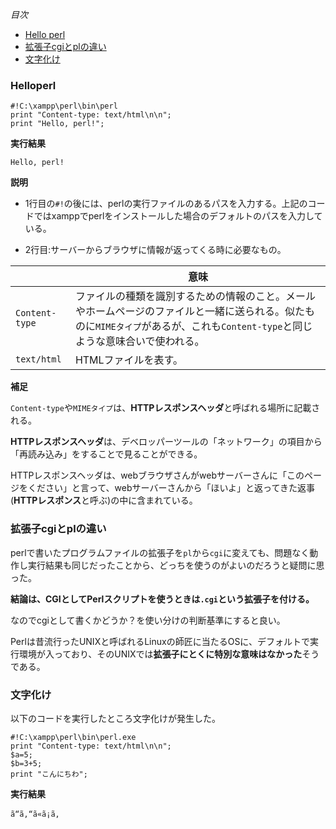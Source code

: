 *目次*
* [Hello perl](#Helloperl)
* [拡張子cgiとplの違い](#拡張子cgiとplの違い)
* [文字化け](#文字化け)

### Helloperl

```
#!C:\xampp\perl\bin\perl
print "Content-type: text/html\n\n";
print "Hello, perl!";
```

**実行結果**

`Hello, perl!`

**説明**

* 1行目の`#!`の後には、perlの実行ファイルのあるパスを入力する。上記のコードではxamppでperlをインストールした場合のデフォルトのパスを入力している。

* 2行目:サーバーからブラウザに情報が返ってくる時に必要なもの。

||意味|
|-|-|
|`Content-type`|ファイルの種類を識別するための情報のこと。メールやホームページのファイルと一緒に送られる。似たものに`MIMEタイプ`があるが、これも`Content-type`と同じような意味合いで使われる。|
|`text/html`|HTMLファイルを表す。|

**補足**

`Content-type`や`MIMEタイプ`は、**HTTPレスポンスヘッダ**と呼ばれる場所に記載される。

**HTTPレスポンスヘッダ**は、デベロッパーツールの「ネットワーク」の項目から「再読み込み」をすることで見ることができる。

HTTPレスポンスヘッダは、webブラウザさんがwebサーバーさんに「このページをください」と言って、webサーバーさんから「ほいよ」と返ってきた返事(**HTTPレスポンス**と呼ぶ)の中に含まれている。

### 拡張子cgiとplの違い

perlで書いたプログラムファイルの拡張子を`pl`から`cgi`に変えても、問題なく動作し実行結果も同じだったことから、どっちを使うのがよいのだろうと疑問に思った。

**結論は、CGIとしてPerlスクリプトを使うときは`.cgi`という拡張子を付ける。**

なのでcgiとして書くかどうか？を使い分けの判断基準にすると良い。

Perlは昔流行ったUNIXと呼ばれるLinuxの師匠に当たるOSに、デフォルトで実行環境が入っており、そのUNIXでは**拡張子にとくに特別な意味はなかった**そうである。

### 文字化け

以下のコードを実行したところ文字化けが発生した。

```
#!C:\xampp\perl\bin\perl.exe
print "Content-type: text/html\n\n";
$a=5;
$b=3+5;
print "こんにちわ";
```

**実行結果**

```
ã“ã‚“ã«ã¡ã‚
```




